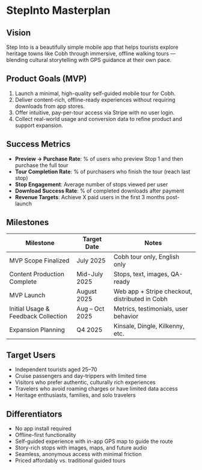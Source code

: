 # StepInto Masterplan

## Vision

Step Into is a beautifully simple mobile app that helps tourists explore heritage towns like Cobh through immersive, offline walking tours — blending cultural storytelling with GPS guidance at their own pace.

## Product Goals (MVP)

1. Launch a minimal, high-quality self-guided mobile tour for Cobh.
2. Deliver content-rich, offline-ready experiences without requiring downloads from app stores.
3. Offer intuitive, pay-per-tour access via Stripe with no user login.
4. Collect real-world usage and conversion data to refine product and support expansion.

## Success Metrics

- **Preview → Purchase Rate**: % of users who preview Stop 1 and then purchase the full tour
- **Tour Completion Rate**: % of purchasers who finish the tour (reach last stop)
- **Stop Engagement**: Average number of stops viewed per user
- **Download Success Rate**: % of completed downloads after payment
- **Revenue Targets**: Achieve X paid users in the first 3 months post-launch

## Milestones

| Milestone                            | Target Date       | Notes                                               |
|--------------------------------------|--------------------|-----------------------------------------------------|
| MVP Scope Finalized                  | July 2025          | Cobh tour only, English only                        |
| Content Production Complete          | Mid-July 2025      | Stops, text, images, QA-ready                       |
| MVP Launch                           | August 2025        | Web app + Stripe checkout, distributed in Cobh      |
| Initial Usage & Feedback Collection  | Aug – Oct 2025     | Metrics, testimonials, user behavior                 |
| Expansion Planning                    | Q4 2025            | Kinsale, Dingle, Kilkenny, etc.                     |

## Target Users

- Independent tourists aged 25–70
- Cruise passengers and day-trippers with limited time
- Visitors who prefer authentic, culturally rich experiences
- Travelers who avoid roaming charges or have limited data access
- Heritage enthusiasts, families, and solo travelers

## Differentiators

- No app install required
- Offline-first functionality
- Self-guided experience with in-app GPS map to guide the route
- Story-rich stops with images, maps, and future audio
- Seamless, anonymous access with minimal friction
- Priced affordably vs. traditional guided tours

